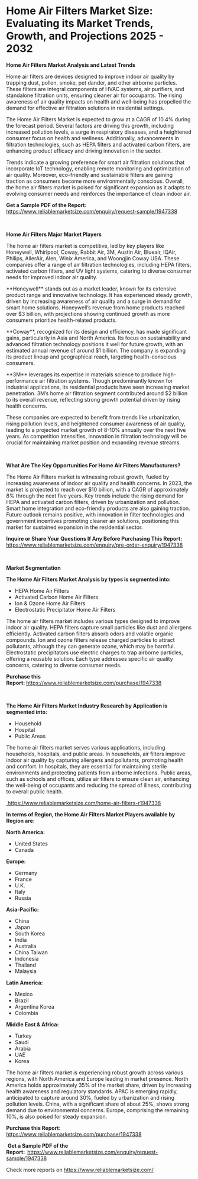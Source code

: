 <p><h1>Home Air Filters Market Size: Evaluating its Market Trends, Growth, and Projections 2025 - 2032</h1></p><p><strong>Home Air Filters Market Analysis and Latest Trends</strong></p>
<p><p>Home air filters are devices designed to improve indoor air quality by trapping dust, pollen, smoke, pet dander, and other airborne particles. These filters are integral components of HVAC systems, air purifiers, and standalone filtration units, ensuring cleaner air for occupants. The rising awareness of air quality impacts on health and well-being has propelled the demand for effective air filtration solutions in residential settings.</p><p>The Home Air Filters Market is expected to grow at a CAGR of 10.4% during the forecast period. Several factors are driving this growth, including increased pollution levels, a surge in respiratory diseases, and a heightened consumer focus on health and wellness. Additionally, advancements in filtration technologies, such as HEPA filters and activated carbon filters, are enhancing product efficacy and driving innovation in the sector.</p><p>Trends indicate a growing preference for smart air filtration solutions that incorporate IoT technology, enabling remote monitoring and optimization of air quality. Moreover, eco-friendly and sustainable filters are gaining traction as consumers become more environmentally conscious. Overall, the home air filters market is poised for significant expansion as it adapts to evolving consumer needs and reinforces the importance of clean indoor air.</p></p>
<p><strong>Get a Sample PDF of the Report:&nbsp;</strong> <a href="https://www.reliablemarketsize.com/enquiry/request-sample/1947338?utm_campaign=1103&utm_medium=2&utm_source=Github&utm_content=ia&utm_term=17022025&utm_id=home-air-filters">https://www.reliablemarketsize.com/enquiry/request-sample/1947338</a></p>
<p>&nbsp;</p>
<p><strong>Home Air Filters Major Market Players</strong></p>
<p><p>The home air filters market is competitive, led by key players like Honeywell, Whirlpool, Coway, Rabbit Air, 3M, Austin Air, Blueair, IQAir, Philips, AllerAir, Alen, Winix America, and Woongjin Coway USA. These companies offer a range of air filtration technologies, including HEPA filters, activated carbon filters, and UV light systems, catering to diverse consumer needs for improved indoor air quality.</p><p>**Honeywell** stands out as a market leader, known for its extensive product range and innovative technology. It has experienced steady growth, driven by increasing awareness of air quality and a surge in demand for smart home solutions. Honeywell’s revenue from home products reached over $3 billion, with projections showing continued growth as more consumers prioritize health-related products.</p><p>**Coway**, recognized for its design and efficiency, has made significant gains, particularly in Asia and North America. Its focus on sustainability and advanced filtration technology positions it well for future growth, with an estimated annual revenue of around $1 billion. The company is expanding its product lineup and geographical reach, targeting health-conscious consumers.</p><p>**3M** leverages its expertise in materials science to produce high-performance air filtration systems. Though predominantly known for industrial applications, its residential products have seen increasing market penetration. 3M’s home air filtration segment contributed around $2 billion to its overall revenue, reflecting strong growth potential driven by rising health concerns.</p><p>These companies are expected to benefit from trends like urbanization, rising pollution levels, and heightened consumer awareness of air quality, leading to a projected market growth of 8-10% annually over the next five years. As competition intensifies, innovation in filtration technology will be crucial for maintaining market position and expanding revenue streams.</p></p>
<p>&nbsp;</p>
<p><strong>What Are The Key Opportunities For Home Air Filters Manufacturers?</strong></p>
<p><p>The Home Air Filters market is witnessing robust growth, fueled by increasing awareness of indoor air quality and health concerns. In 2023, the market is projected to reach over $10 billion, with a CAGR of approximately 8% through the next five years. Key trends include the rising demand for HEPA and activated carbon filters, driven by urbanization and pollution. Smart home integration and eco-friendly products are also gaining traction. Future outlook remains positive, with innovation in filter technologies and government incentives promoting cleaner air solutions, positioning this market for sustained expansion in the residential sector.</p></p>
<p><strong>Inquire or Share Your Questions If Any Before Purchasing This Report:</strong> <a href="https://www.reliablemarketsize.com/enquiry/pre-order-enquiry/1947338?utm_campaign=1103&utm_medium=2&utm_source=Github&utm_content=ia&utm_term=17022025&utm_id=home-air-filters">https://www.reliablemarketsize.com/enquiry/pre-order-enquiry/1947338</a></p>
<p>&nbsp;</p>
<p><strong>Market Segmentation</strong></p>
<p><strong>The Home Air Filters Market Analysis by types is segmented into:</strong></p>
<p><ul><li>HEPA Home Air Filters</li><li>Activated Carbon Home Air Filters</li><li>Ion & Ozone Home Air Filters</li><li>Electrostatic Precipitator Home Air Filters</li></ul></p>
<p><p>The home air filters market includes various types designed to improve indoor air quality. HEPA filters capture small particles like dust and allergens efficiently. Activated carbon filters absorb odors and volatile organic compounds. Ion and ozone filters release charged particles to attract pollutants, although they can generate ozone, which may be harmful. Electrostatic precipitators use electric charges to trap airborne particles, offering a reusable solution. Each type addresses specific air quality concerns, catering to diverse consumer needs.</p></p>
<p><strong>Purchase this Report:&nbsp;</strong><a href="https://www.reliablemarketsize.com/purchase/1947338?utm_campaign=1103&utm_medium=2&utm_source=Github&utm_content=ia&utm_term=17022025&utm_id=home-air-filters">https://www.reliablemarketsize.com/purchase/1947338</a></p>
<p>&nbsp;</p>
<p><strong>The Home Air Filters Market Industry Research by Application is segmented into:</strong></p>
<p><ul><li>Household</li><li>Hospital</li><li>Public Areas</li></ul></p>
<p><p>The home air filters market serves various applications, including households, hospitals, and public areas. In households, air filters improve indoor air quality by capturing allergens and pollutants, promoting health and comfort. In hospitals, they are essential for maintaining sterile environments and protecting patients from airborne infections. Public areas, such as schools and offices, utilize air filters to ensure clean air, enhancing the well-being of occupants and reducing the spread of illness, contributing to overall public health.</p></p>
<p><a href="https://www.reliablemarketsize.com/home-air-filters-r1947338?utm_campaign=1103&utm_medium=2&utm_source=Github&utm_content=ia&utm_term=17022025&utm_id=home-air-filters">&nbsp;https://www.reliablemarketsize.com/home-air-filters-r1947338</a></p>
<p><strong>In terms of Region, the Home Air Filters Market Players available by Region are:</strong></p>
<p>
    <p> <strong> North America: </strong>
        <ul>
            <li>United States</li>
            <li>Canada</li>
        </ul>
        </p> 
    <p> <strong> Europe: </strong>
        <ul>
            <li>Germany</li>
            <li>France</li>
            <li>U.K.</li>
            <li>Italy</li>
            <li>Russia</li>
        </ul>
        </p> 
    <p> <strong> Asia-Pacific: </strong>
        <ul>
            <li>China</li>
            <li>Japan</li>
            <li>South Korea</li>
            <li>India</li>
            <li>Australia</li>
            <li>China Taiwan</li>
            <li>Indonesia</li>
            <li>Thailand</li>
            <li>Malaysia</li>
        </ul>
        </p> 
    <p> <strong> Latin America: </strong>
        <ul>
            <li>Mexico</li>
            <li>Brazil</li>
            <li>Argentina Korea</li>
            <li>Colombia</li>
        </ul>
        </p> 
    <p> <strong> Middle East & Africa: </strong>
        <ul>
            <li>Turkey</li>
            <li>Saudi</li>
            <li>Arabia</li>
            <li>UAE</li>
            <li>Korea</li>
        </ul>
    </p>
    </p>
<p><p>The home air filters market is experiencing robust growth across various regions, with North America and Europe leading in market presence. North America holds approximately 35% of the market share, driven by increasing health awareness and regulatory standards. APAC is emerging rapidly, anticipated to capture around 30%, fueled by urbanization and rising pollution levels. China, with a significant share of about 25%, shows strong demand due to environmental concerns. Europe, comprising the remaining 10%, is also poised for steady expansion.</p></p>
<p><strong>Purchase this Report: </strong><a href="https://www.reliablemarketsize.com/purchase/1947338?utm_campaign=1103&utm_medium=2&utm_source=Github&utm_content=ia&utm_term=17022025&utm_id=home-air-filters">https://www.reliablemarketsize.com/purchase/1947338</a></p>
<p>&nbsp;<strong>Get a Sample PDF of the Report:&nbsp;&nbsp;</strong><a href="https://www.reliablemarketsize.com/enquiry/request-sample/1947338?utm_campaign=1103&utm_medium=2&utm_source=Github&utm_content=ia&utm_term=17022025&utm_id=home-air-filters">https://www.reliablemarketsize.com/enquiry/request-sample/1947338</a></p>
<p><strong></strong></p>
<p>Check more reports on <a href="https://www.reliablemarketsize.com/?utm_campaign=1103&utm_medium=2&utm_source=Github&utm_content=ia&utm_term=17022025&utm_id=home-air-filters">https://www.reliablemarketsize.com/</a></p>